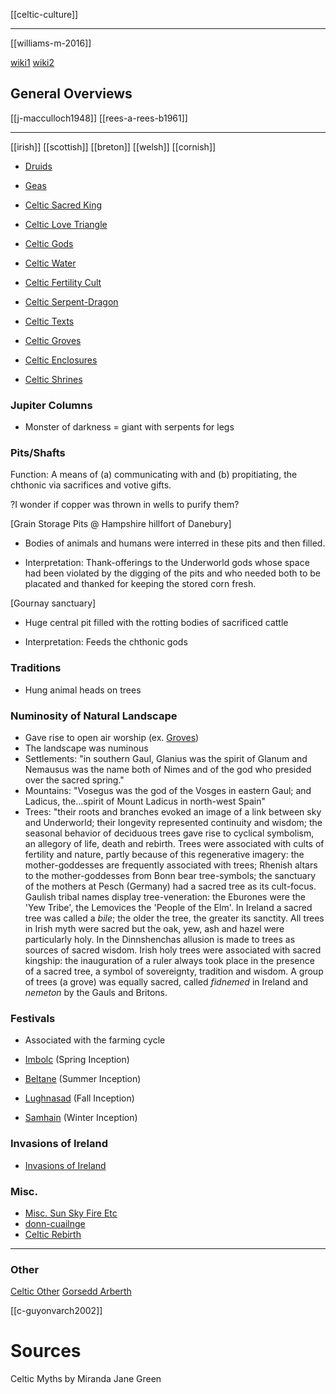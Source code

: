 [[celtic-culture]]

---

[[williams-m-2016]]

[wiki1](https://en.wikipedia.org/wiki/Ancient-Celtic-religion)
[wiki2](https://en.wikipedia.org/wiki/Celtic-mythology)

## General Overviews
[[j-macculloch1948]]
[[rees-a-rees-b1961]]

---

[[irish]]
[[scottish]]
[[breton]]
[[welsh]]
[[cornish]]


- [Druids](druids.md)

- [Geas](geas.md)

- [Celtic Sacred King](celtic-sacred-king.md)

- [Celtic Love Triangle](celtic-love-triangle.md)

- [Celtic Gods](celtic-gods.md)

- [Celtic Water](celtic-water.md)

- [Celtic Fertility Cult](celtic-fertility-cult.md)

- [Celtic Serpent-Dragon](celtic-serpent-dragon.md)

- [Celtic Texts](celtic-texts.md)

- [Celtic Groves](groves.md)

- [Celtic Enclosures](celtic-enclosures.md)

- [Celtic Shrines](celtic-shrines.md)

### Jupiter Columns

- Monster of darkness = giant with serpents for legs

### Pits/Shafts

Function: A means of (a) communicating with and (b) propitiating, the chthonic via sacrifices and votive gifts.

?I wonder if copper was thrown in wells to purify them?

[Grain Storage Pits @ Hampshire hillfort of Danebury]

- Bodies of animals and humans were interred in these pits and then filled.

- Interpretation: Thank-offerings to the Underworld gods whose space had been violated by the digging of the pits and who needed both to be placated and thanked for keeping the stored corn fresh.

[Gournay sanctuary]

- Huge central pit filled with the rotting bodies of sacrificed cattle 

- Interpretation: Feeds the chthonic gods

### Traditions

- Hung animal heads on trees

### Numinosity of Natural Landscape

- Gave rise to open air worship (ex. [Groves](groves.md))
- The landscape was numinous
- Settlements: "in southern Gaul, Glanius was the spirit of Glanum and Nemausus was the name both of Nimes and of the god who presided over the sacred spring."
- Mountains: "Vosegus was the god of the Vosges in eastern Gaul; and Ladicus, the...spirit of Mount Ladicus in north-west Spain"
- Trees: "their roots and branches evoked an image of a link between sky and Underworld; their longevity represented continuity and wisdom; the seasonal behavior of deciduous trees gave rise to cyclical symbolism, an allegory of life, death and rebirth. Trees were associated with cults of fertility and nature, partly because of this regenerative imagery: the mother-goddesses are frequently associated with trees; Rhenish altars to the mother-goddesses from Bonn bear tree-symbols; the sanctuary of the mothers at Pesch (Germany) had a sacred tree as its cult-focus. Gaulish tribal names display tree-veneration: the Eburones were the 'Yew Tribe', the Lemovices the 'People of the Elm'. In Ireland a sacred tree was called a *bile*; the older the tree, the greater its sanctity. All trees in Irish myth were sacred but the oak, yew, ash and hazel were particularly holy. In the Dinnshenchas allusion is made to trees as sources of sacred wisdom. Irish holy trees were associated with sacred kingship: the inauguration of a ruler always took place in the presence of a sacred tree, a symbol of sovereignty, tradition and wisdom. A group of trees (a grove) was equally sacred, called *fidnemed* in Ireland and *nemeton* by the Gauls and Britons.

### Festivals

- Associated with the farming cycle

- [Imbolc](imbolc.md) (Spring Inception)

- [Beltane](beltane.md) (Summer Inception)

- [Lughnasad](lughnasad.md) (Fall Inception)

- [Samhain](samhain.md) (Winter Inception)

### Invasions of Ireland

- [Invasions of Ireland](invasions-of-ireland.md)

### Misc.

- [Misc. Sun Sky Fire Etc](celtic-misc.md)
- [donn-cuailnge](donn-cuailnge.md)
- [Celtic Rebirth](rebirth-celt.md)
---

### Other
[Celtic Other](other-celtic.md)
[Gorsedd Arberth](gorsedd-arberth.md)

[[c-guyonvarch2002]]

# Sources

Celtic Myths by Miranda Jane Green

